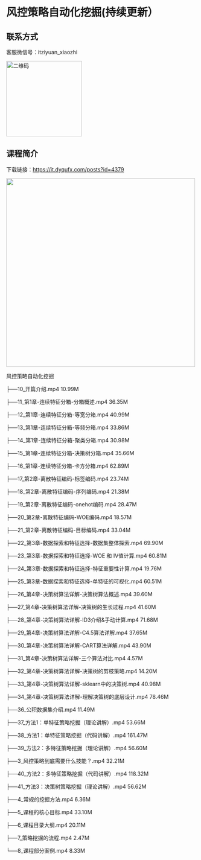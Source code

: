 # 风控策略自动化挖掘(持续更新）

## 联系方式

客服微信号：itziyuan_xiaozhi

<img src="https://ziyuanyun.oss-cn-guangzhou.aliyuncs.com/common/20240614073449/666b82192834a.jpg" width="200" height="200" alt="二维码">

## 课程简介

下载链接：https://it.dyqufx.com/posts?id=4379

<img src="https://ziyuanyun.oss-cn-guangzhou.aliyuncs.com/yun/20240823073015/66c7ca075042d.jpg" width="500" alt="">

  

 风控策略自动化挖掘

 ├──10_开篇介绍.mp4 10.99M

 ├──11_第1章-连续特征分箱-分箱概述.mp4 36.35M

 ├──12_第1章-连续特征分箱-等宽分箱.mp4 40.99M

 ├──13_第1章-连续特征分箱-等频分箱.mp4 33.86M

 ├──14_第1章-连续特征分箱-聚类分箱.mp4 30.98M

 ├──15_第1章-连续特征分箱-决策树分箱.mp4 35.66M

 ├──16_第1章-连续特征分箱-卡方分箱.mp4 62.89M

 ├──17_第2章-离散特征编码-标签编码.mp4 23.74M

 ├──18_第2章-离散特征编码-序列编码.mp4 21.38M

 ├──19_第2章-离散特征编码-onehot编码.mp4 28.47M

 ├──20_第2章-离散特征编码-WOE编码.mp4 18.57M

 ├──21_第2章-离散特征编码-目标编码.mp4 33.04M

 ├──22_第3章-数据探索和特征选择-数据集整体探索.mp4 69.90M

 ├──23_第3章-数据探索和特征选择-WOE 和 IV值计算.mp4 60.81M

 ├──24_第3章-数据探索和特征选择-特征重要性计算.mp4 19.76M

 ├──25_第3章-数据探索和特征选择-单特征的可视化.mp4 60.51M

 ├──26_第4章-决策树算法详解-决策树算法概述.mp4 39.60M

 ├──27_第4章-决策树算法详解-决策树的生长过程.mp4 41.60M

 ├──28_第4章-决策树算法详解-ID3介绍&amp;手动计算.mp4 71.68M

 ├──29_第4章-决策树算法详解-C4.5算法详解.mp4 37.65M

 ├──30_第4章-决策树算法详解-CART算法详解.mp4 43.90M

 ├──31_第4章-决策树算法详解-三个算法对比.mp4 4.57M

 ├──32_第4章-决策树算法详解-决策树的剪枝策略.mp4 14.20M

 ├──33_第4章-决策树算法详解-sklearn中的决策树.mp4 40.98M

 ├──34_第4章-决策树算法详解-理解决策树的底层设计.mp4 78.46M

 ├──36_公积数据集介绍.mp4 11.49M

 ├──37_方法1：单特征策略挖掘（理论讲解）.mp4 53.66M

 ├──38_方法1：单特征策略挖掘（代码讲解）.mp4 161.47M

 ├──39_方法2：多特征策略挖掘（理论讲解）.mp4 56.60M

 ├──3_风控策略到底需要什么技能？.mp4 32.21M

 ├──40_方法2：多特征策略挖掘（代码讲解）.mp4 118.32M

 ├──41_方法3：决策树策略挖掘（理论讲解）.mp4 56.62M

 ├──4_常规的挖掘方法.mp4 6.36M

 ├──5_课程的核心目标.mp4 33.10M

 ├──6_课程目录大纲.mp4 20.11M

 ├──7_策略挖掘的流程.mp4 2.47M

 └──8_课程部分案例.mp4 8.33M

  